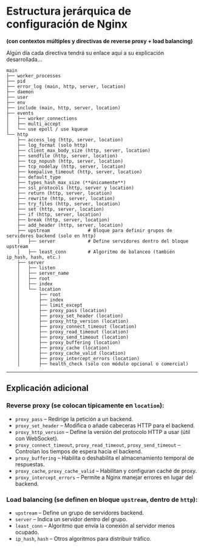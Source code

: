 
# Estructura jerárquica de configuración de Nginx

**(con contextos múltiples y directivas de reverse proxy + load balancing)**

Algún día cada directiva tendrá su enlace aquí a su explicación desarrollada...

```
main
├── worker_processes
├── pid
├── error_log (main, http, server, location)
├── daemon
├── user
├── env
├── include (main, http, server, location)
├── events
│   ├── worker_connections
│   ├── multi_accept
│   └── use epoll / use kqueue
└── http
    ├── access_log (http, server, location)
    ├── log_format (solo http)
    ├── client_max_body_size (http, server, location)
    ├── sendfile (http, server, location)
    ├── tcp_nopush (http, server, location)
    ├── tcp_nodelay (http, server, location)
    ├── keepalive_timeout (http, server, location)
    ├── default_type
    ├── types_hash_max_size (**únicamente**)
    ├── ssl_protocols (http, server y location)
    ├── return (http, server, location)
    ├── rewrite (http, server, location)
    ├── try_files (http, server, location)
    ├── set (http, server, location)
    ├── if (http, server, location)
    ├── break (http, server, location)
    ├── add_header (http, server, location)
    ├── upstream              # Bloque para definir grupos de servidores backend (solo en http)
    │   ├── server            # Define servidores dentro del bloque upstream
    │   ├── least_conn        # Algoritmo de balanceo (también ip_hash, hash, etc.)
    ├── server
    │   ├── listen
    │   ├── server_name
    │   ├── root
    │   ├── index
    │   └── location
    │       ├── root
    │       ├── index
    │       ├── limit_except
    │       ├── proxy_pass (location)
    │       ├── proxy_set_header (location)
    │       ├── proxy_http_version (location)
    │       ├── proxy_connect_timeout (location)
    │       ├── proxy_read_timeout (location)
    │       ├── proxy_send_timeout (location)
    │       ├── proxy_buffering (location)
    │       ├── proxy_cache (location)
    │       ├── proxy_cache_valid (location)
    │       ├── proxy_intercept_errors (location)
    │       ├── health_check (solo con módulo opcional o comercial)
```

---

## Explicación adicional

### **Reverse proxy** (se colocan típicamente en `location`):

* `proxy_pass` – Redirige la petición a un backend.
* `proxy_set_header` – Modifica o añade cabeceras HTTP para el backend.
* `proxy_http_version` – Define la versión del protocolo HTTP a usar (útil con WebSocket).
* `proxy_connect_timeout`, `proxy_read_timeout`, `proxy_send_timeout` – Controlan los tiempos de espera hacia el backend.
* `proxy_buffering` – Habilita o deshabilita el almacenamiento temporal de respuestas.
* `proxy_cache`, `proxy_cache_valid` – Habilitan y configuran caché de proxy.
* `proxy_intercept_errors` – Permite a Nginx manejar errores en lugar del backend.

### **Load balancing** (se definen en bloque `upstream`, dentro de `http`):

* `upstream` – Define un grupo de servidores backend.
* `server` – Indica un servidor dentro del grupo.
* `least_conn` – Algoritmo que envía la conexión al servidor menos ocupado.
* `ip_hash`, `hash` – Otros algoritmos para distribuir tráfico.


